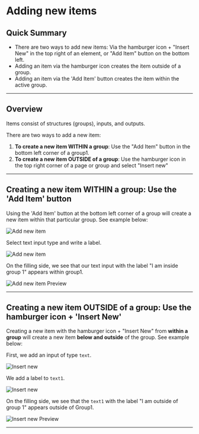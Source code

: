 # Adding new items

## Quick Summary

* There are two ways to add new items: Via the hamburger icon + "Insert New" in the top right of an element, or "Add Item" button on the bottom left.
* Adding an item via the hamburger icon creates the item outside of a group.
* Adding an item via the 'Add Item' button creates the item within the active group.

---

## Overview

Items consist of structures (groups), inputs, and outputs.  

There are two ways to add a new item:

1. **To create a new item WITHIN a group**: Use the "Add Item" button in the bottom left corner of a group1. 
2. **To create a new item OUTSIDE of a group**: Use the hamburger icon in the top right corner of a page or group and select "Insert new"

---

## Creating a new item WITHIN a group: Use the 'Add Item' button

Using the 'Add Item' button at the bottom left corner of a group will create a new item within that particular group. See example below:


![Add new item](basicoperations/add-item.png)

Select text input type and write a label.

![Add new item](basicoperations/add-item2.png)

On the filling side, we see that our text input with the label "I am inside group 1" appears within group1.

![Add new item Preview](basicoperations/add-item3.png)

---

## Creating a new item OUTSIDE of a group: Use the hamburger icon + 'Insert New'

Creating a new item with the hamburger icon + "Insert New" from **within a group** will create a new item **below and outside** of the group. See example below:

First, we add an input of type `text`.

![Insert new](basicoperations/insert-new.png)

We add a label to `text1`.

![Insert new](basicoperations/insert-new2.png)

On the filling side, we see that the `text1` with the label "I am outside of group 1" appears outside of Group1.

![Insert new Preview](basicoperations/insert-new3.png)

---
